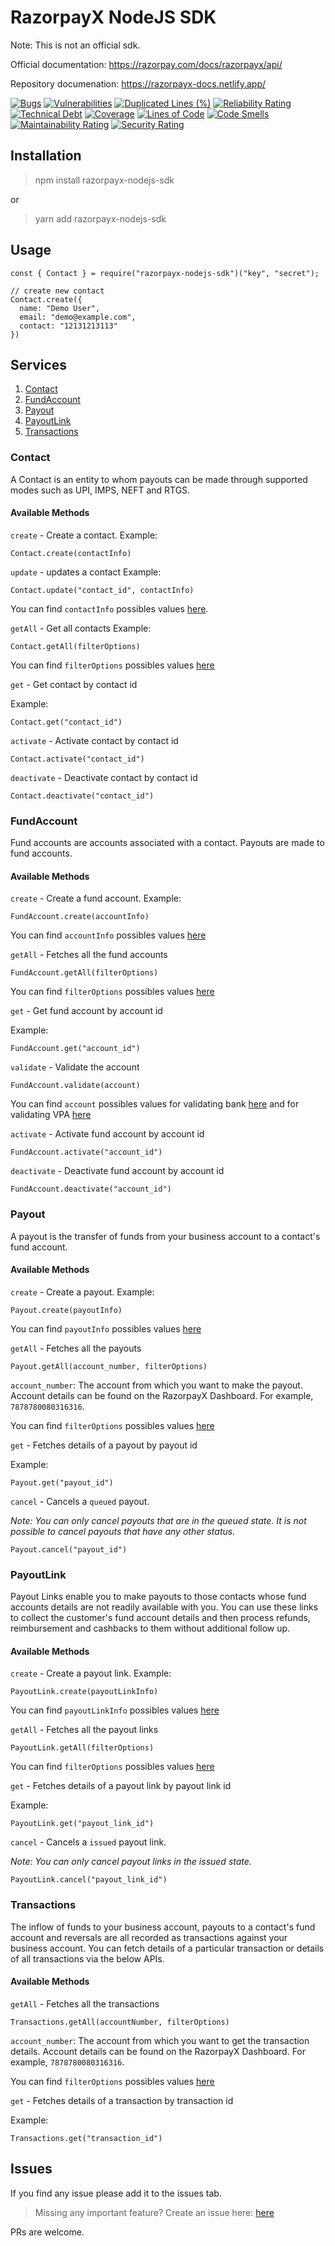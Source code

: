 # RazorpayX NodeJS SDK

Note: This is not an official sdk.

Official documentation: https://razorpay.com/docs/razorpayx/api/

Repository documenation: https://razorpayx-docs.netlify.app/

[![Bugs](https://sonarcloud.io/api/project_badges/measure?project=sonu-os&metric=bugs)](https://sonarcloud.io/summary/new_code?id=sonu-os)
[![Vulnerabilities](https://sonarcloud.io/api/project_badges/measure?project=sonu-os&metric=vulnerabilities)](https://sonarcloud.io/summary/new_code?id=sonu-os)
[![Duplicated Lines (%)](https://sonarcloud.io/api/project_badges/measure?project=sonu-os&metric=duplicated_lines_density)](https://sonarcloud.io/summary/new_code?id=sonu-os)
[![Reliability Rating](https://sonarcloud.io/api/project_badges/measure?project=sonu-os&metric=reliability_rating)](https://sonarcloud.io/summary/new_code?id=sonu-os)
[![Technical Debt](https://sonarcloud.io/api/project_badges/measure?project=sonu-os&metric=sqale_index)](https://sonarcloud.io/summary/new_code?id=sonu-os)
[![Coverage](https://sonarcloud.io/api/project_badges/measure?project=sonu-os&metric=coverage)](https://sonarcloud.io/summary/new_code?id=sonu-os)
[![Lines of Code](https://sonarcloud.io/api/project_badges/measure?project=sonu-os&metric=ncloc)](https://sonarcloud.io/summary/new_code?id=sonu-os)
[![Code Smells](https://sonarcloud.io/api/project_badges/measure?project=sonu-os&metric=code_smells)](https://sonarcloud.io/summary/new_code?id=sonu-os)
[![Maintainability Rating](https://sonarcloud.io/api/project_badges/measure?project=sonu-os&metric=sqale_rating)](https://sonarcloud.io/summary/new_code?id=sonu-os)
[![Security Rating](https://sonarcloud.io/api/project_badges/measure?project=sonu-os&metric=security_rating)](https://sonarcloud.io/summary/new_code?id=sonu-os)

## Installation

> npm install razorpayx-nodejs-sdk

<p>or</p>

> yarn add razorpayx-nodejs-sdk

## Usage

```
const { Contact } = require("razorpayx-nodejs-sdk")("key", "secret");

// create new contact
Contact.create({
  name: "Demo User",
  email: "demo@example.com",
  contact: "12131213113"
})

```

## Services

<ol>
<li><a href="#contact">Contact</a></li>
<li><a href="#fundaccount">FundAccount</a></li>
<li><a href="#payout">Payout</a></li>
<li><a href="#payoutlink">PayoutLink</a></li>
<li><a href="#transactions">Transactions</a></li>
</ol>

### Contact

A Contact is an entity to whom payouts can be made through supported modes such as UPI, IMPS, NEFT and RTGS.

#### Available Methods

`create` - Create a contact.
Example:

```
Contact.create(contactInfo)
```

`update` - updates a contact
Example:

```
Contact.update("contact_id", contactInfo)
```

You can find `contactInfo` possibles values [here](https://razorpay.com/docs/razorpayx/api/contacts/#request-parameters).

`getAll` - Get all contacts
Example:

```
Contact.getAll(filterOptions)
```

You can find `filterOptions` possibles values [here](https://razorpay.com/docs/razorpayx/api/contacts/#query-parameters)

`get` - Get contact by contact id

Example:

```
Contact.get("contact_id")
```

`activate` - Activate contact by contact id

```
Contact.activate("contact_id")
```

`deactivate` - Deactivate contact by contact id

```
Contact.deactivate("contact_id")
```

### FundAccount

Fund accounts are accounts associated with a contact. Payouts are made to fund accounts.

#### Available Methods

`create` - Create a fund account.
Example:

```
FundAccount.create(accountInfo)
```

You can find `accountInfo` possibles values [here](https://razorpay.com/docs/razorpayx/api/fund-accounts/#request-parameters)

`getAll` - Fetches all the fund accounts

```
FundAccount.getAll(filterOptions)
```

You can find `filterOptions` possibles values [here](https://razorpay.com/docs/razorpayx/api/fund-accounts/#query-parameters)

`get` - Get fund account by account id

Example:

```
FundAccount.get("account_id")
```


`validate` - Validate the account

```
FundAccount.validate(account)
```
You can find `account` possibles values for validating bank [here](https://razorpay.com/docs/api/x/account-validation#request-parameters-3) and for validating VPA [here](https://razorpay.com/docs/api/x/account-validation#request-parameters-7)

`activate` - Activate fund account by account id

```
FundAccount.activate("account_id")
```

`deactivate` - Deactivate fund account by account id

```
FundAccount.deactivate("account_id")
```

### Payout

A payout is the transfer of funds from your business account to a contact's fund account.

#### Available Methods

`create` - Create a payout.
Example:

```
Payout.create(payoutInfo)
```

You can find `payoutInfo` possibles values [here](https://razorpay.com/docs/razorpayx/api/payouts/#request-parameters)

`getAll` - Fetches all the payouts

```
Payout.getAll(account_number, filterOptions)
```

`account_number`: The account from which you want to make the payout.
Account details can be found on the RazorpayX Dashboard. For example, `7878780080316316`.

You can find `filterOptions` possibles values [here](https://razorpay.com/docs/razorpayx/api/payouts/#query-parameter)

`get` - Fetches details of a payout by payout id

Example:

```
Payout.get("payout_id")
```

`cancel` - Cancels a `queued` payout.

<p>
<em>Note: You can only cancel payouts that are in the queued state. It is not possible to cancel payouts that have any other status.</em>
</p>

```
Payout.cancel("payout_id")
```

### PayoutLink

Payout Links enable you to make payouts to those contacts whose fund accounts details are not readily available with you. You can use these links to collect the customer's fund account details and then process refunds, reimbursement and cashbacks to them without additional follow up.

#### Available Methods

`create` - Create a payout link.
Example:

```
PayoutLink.create(payoutLinkInfo)
```

You can find `payoutLinkInfo` possibles values [here](https://razorpay.com/docs/razorpayx/api/payout-links/#request-parameters)

`getAll` - Fetches all the payout links

```
PayoutLink.getAll(filterOptions)
```

You can find `filterOptions` possibles values [here](https://razorpay.com/docs/razorpayx/api/payout-links/#query-parameters)

`get` - Fetches details of a payout link by payout link id

Example:

```
PayoutLink.get("payout_link_id")
```

`cancel` - Cancels a `issued` payout link.

<p>
<em>Note: You can only cancel payout links in the issued state.</em>
</p>

```
PayoutLink.cancel("payout_link_id")
```

### Transactions

The inflow of funds to your business account, payouts to a contact's fund account and reversals are all recorded as transactions against your business account. You can fetch details of a particular transaction or details of all transactions via the below APIs.

#### Available Methods

`getAll` - Fetches all the transactions

```
Transactions.getAll(accountNumber, filterOptions)
```

`account_number`: The account from which you want to get the transaction details.
Account details can be found on the RazorpayX Dashboard. For example, `7878780080316316`.

You can find `filterOptions` possibles values [here](https://razorpay.com/docs/razorpayx/api/transactions/#query-parameters)

`get` - Fetches details of a transaction by transaction id

Example:

```
Transactions.get("transaction_id")
```

## Issues

If you find any issue please add it to the issues tab.

> Missing any important feature? Create an issue here: [here](https://github.com/sbamniya/razorpayx-nodejs-sdk/issues/new)

PRs are welcome.
